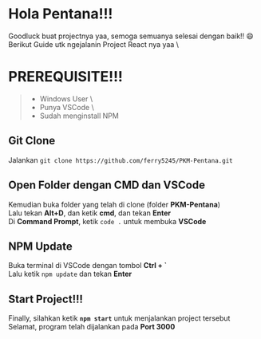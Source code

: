 # Hola Pentana!!!

Goodluck buat projectnya yaa, semoga semuanya selesai dengan baik!! :smile: \
Berikut Guide utk ngejalanin Project React nya yaa \

# **PREREQUISITE!!!**
> * Windows User \
> * Punya VSCode \
> * Sudah menginstall NPM
## **Git Clone**
Jalankan `git clone https://github.com/ferry5245/PKM-Pentana.git`

## **Open Folder dengan CMD dan VSCode**
Kemudian buka folder yang telah di clone (folder **PKM-Pentana**) \
Lalu tekan **Alt+D**, dan ketik **cmd**, dan tekan **Enter** \
Di **Command Prompt**, ketik `code .` untuk membuka **VSCode**

## **NPM Update**
Buka terminal di VSCode dengan tombol **Ctrl + \`** \
Lalu ketik `npm update` dan tekan **Enter**

## **Start Project!!!**
Finally, silahkan ketik **`npm start`** untuk menjalankan project tersebut
Selamat, program telah dijalankan pada **Port 3000**